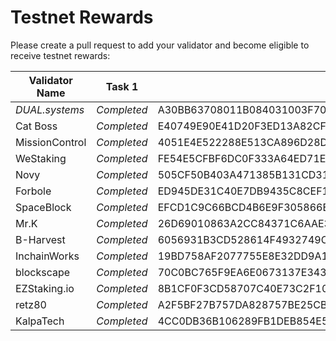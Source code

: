 # Testnet Rewards

Please create a pull request to add your validator and become eligible to receive testnet rewards:

| Validator Name      | Task 1      | Task 2          | Task 3 | Task 4 | Task 5 | Task 6 | Task 7 | Task 8 |
| ------------------- | ----------- | --------------- | ------ | ------ | ------ | ------ | ------ | ------ |
| *DUAL.systems* | *Completed* | A30BB63708011B084031003F7019AD0FC11CE328439F203BF49DD0CC2A319E3F | A365EFBC7043F7C61EDDF7D42A3334699F5F706F3AA0B9C0BFDBC6DCF7AE7FB4 | 825B958B6074C406014ACED18E87D5E6AB135F9E1A95CA064495B5EFDCB21CB0 | DDA798F3AE38B506B61B1885DB314607C3EF136A209DE5D967E3C7B2CB97316A | AD2BC8903827813735F069402DB1247DF8E11BFEC46DA9BC41829684991E4BA6 |        |        |
| Cat Boss      | *Completed* | E40749E90E41D20F3ED13A82CF6A96797712B8B18D09A78B8BED21BCA3E5EF71 | 37958075AC214620DE2998A1E222AF27CDAFA9A6EADCE26F4C39BB4A914F4AAB | 93FFE648C763DD97D7C28084E18E4D202CEE184E771947A776D545ABF1FD7E6C | A526F2914DEE817D4B9DBC90D01087F5DBD943DCE92A0E6696F5585A9F5B9856 | D8F441D146380C71CCBCEA46CBC27035E5E79965AB699B9BE760E5754D8D2D07 |        |        |
| MissionControl | *Completed* | 4051E4E522288E513CA896D28DA4175C1BF1527C1D731932C34111F181DDF8F8 | D12D29009E0ADFD41EAEAEC5ED8E8CBEE3B3176674EF538C7BC9C5600B6B8D72 | 9A0CBA2D1C376A4B0A112D30B0D52317D4030E70CD6C13C557069B20DBDD9D80 | 3402C9F1D6533F89811171AAE5B8A3C0FD3634AEC689A2602D36B851549F65C2 | B288576337041A6E172A6858DDB34683FA13095A650F7CB3E2F6B5DAAFB872CD |        |        |
| WeStaking | *Completed* | FE54E5CFBF6DC0F333A64ED71E136A72F5B91BF9F00BE6038D510C4B4D4DBB1B | 1C6DB9E087ADD3529B93A2F8966880689698A3FC2BECC7DE667A3D2FC3A37D53 | F3E42CAF78B60B190569930E5DECC66DEF99B97D911AC743CC7C28B429613B21 | E33C084F3B81AF7F526997F252CD85D53B8082131D7BE5B2926A28C730851063 | 8A459D83B1032811EF2FDEBCCCFB1AD3B215F621939085114DBC855F255AFD80 |        |        |
| Novy | *Completed* | 505CF50B403A471385B131CD3141EDB303A8DC36F88B10DFA9ED3C2DD28D1F50 | 27E6A05AECA985D90711E14DA471EE9DF314A21D4091852F2D672FCD739B0FBB | AAB598A6498C75435C56F03730C45248337C9F502D9E3849CA1840BD6675D37B | B69BFEE8BC8517BA073BC8A96FCAB235DA94CA0805D9BC56BA51E4C01AA71C3D | 71B3E98B2FC66802B449425DC415509DB409C6CF7A6C00153443620497231F6A |  |   |
| Forbole | *Completed* | ED945DE31C40E7DB9435C8CEF16F6BE819AEF025B3AA35C20E76F3ED77005C0B | 18A975DB3B6B7E47F63C10EB93DF9A2717EBBD2E4493E55787A2C0E1EB6BD949 | 1F3BBA00BBB932FA4F2A9C3566114B5D58732FA114FE6433286DCFBC915F26A9 | 0F695F5CB562638457B7AAA0DC22B9343AE5625B9C2E063E6858A81109B6B33E | 96A574EB253F8162D7C733B8B17DCA6ABCBD375CB7C9F69ADF42ECD1EF61246A |        |        |
| SpaceBlock    | *Completed* | EFCD1C9C66BCD4B6E9F305866E456882D2081CFC02801544FCC433DCC769E0AC | 45D94F40BF7E7BC8C733320C2FCD76702F23017D0BC94A0F10E7AF14897A568E | 60172638571B18A4C3E19E88CA9B1053C01875B6238543EDF5E1C20B2EAAC882 | FA8AE49DBA22812BA16E96D6B450CEEBBE0E13E265C0D86A24095BFD978B695D | 9BD36169883CA59FB2D66918B1320E0990ED8A176D5ADBBCC84FC42A0ABAABD8 |        |        |
| Mr.K | *Completed* | 26D69010863A2CC84371C6AAE382AA39E280AB613B52D1D123345C8A32B6B506 | 13967CE12EE7A6C4EE1A1B51469DCFFF009AEAFC513EA81091AEC82FBDDD8C8B | D24E8E60D4EE054D6AE00C457F2993BEE2E282B1178F3AFBDE7838D020358294 | 7AE84E8432ECA45B0B87ACD694715AC86070DB967A12A0136B0E3BBD6123FDDD | 3EB6569052946F27D164447741D46941E75680FE26E60D7206720FC34D52ABCC |        |        |
| B-Harvest | *Completed* | 6056931B3CD528614F4932749CCF9368DCD834A5A4AE075B513595510784F075 | 8E620E59E9C2FE3C849B5F903BB784D686B62473539392F4DF79D6312C8B9BF8 | A451DE526CF694581E4952C685D4A504915FFD01016B264605A04CA4ED536293 | CE568215B3150358F76233E9160D5134E7516E25CFB04A06AD2509E14C89EDE6 | 48BFF0425E2002AF288B71535A66C0E36E3567C3E86AE9B5F72897C000D6204B |        |        |
| InchainWorks | *Completed* | 19BD758AF2077755E8E32DD9A12CD8DF72358A7B34FED011EB6FC5F8EBEF9006 | D82905D9A78E4722210C1F2E396CDAEC1BFB93BA220DE74561EC08990ABE2064 | 5D9E7C4FDEB3D621E0361A08EF8CA66C29F00AD859559C2D37974A426E02B081 | 0B4B597D88AD5E18B7F4A6226F42465D756B1016448373DCB901893CA307BCEA | 6AF84F7E2FA8441220781A318EC61B1975B77C209E03EE566560E0B2F53DE9B6 |        |        |
| blockscape | *Completed* |  70C0BC765F9EA6E0673137E343E3B0E7EB90A8231A6AFFFD1D727308110702E4 | EF374F498961C57F2440CC659BF3DFDDE01AF7FCE603607AB38EC86030A138C0 | 25F8CFC91F50C4D2F12C21C3D1BF0E054ACD0BC026E775003B448DA7CB230D61 | F933CFAB0A15D087F75E8FE76162531D95860F6879E6C0AE18A55182E8DFA0EF | 9992720468580E45A3E1B3C273C12A0F032813638E352BF6319D2A96BBFD09BF |        |        |
| EZStaking.io | *Completed* | 8B1CF0F3CD58707C40E73C2F10D491E9BF4534B292EFDB671EBDDF6CA04C2EB5 | 8A1F26DE124D13DEA8ED2725BAADAC88B54E752838077EFF82AC461471BEE9F7 | 7268ECE81D7DF44D5F357F3BCEA10D335089EED13E1264A698DD64BDE386F151 | FE85251C844DC3C7CC58E159312DAF21911C0550D9B9F6829A345BEC84871C59 | 988E77FA639B6611958738485B7069E65BD1F5205D95B48C735BDE499ADE7C08 |        |        |
| retz80 | *Completed* | A2F5BF27B757DA828757BE25CB9A9CC409863CE4DA80E0D05D8D4DDC5FE70D4F | 2419D82A785CA53CB1BFC04A762078CD0CEC26A128EE7743FE566AB9A71C57E3 | BC58501AFB9FD1810842FE2E6370CDC701D56D6E89FCDD539DA8F05DD1EC5DFE | FE47ACAEB3D0056088C8BBCF5988FA40E39F78E59BEE1EC34EE9710B19085498 | 755FC6B114F873E808AA9C9752D8BB9330B5E75C6E8F24650D9F492E8E6BDF4C |        |        |
| KalpaTech | *Completed* | 4CC0DB36B106289FB1DEB854E506011B5FEEEEC407F53674DF6ACFFF41E8B61F | 1F3967F700001EFBB35E4DFFADC6957BA975D15BFD34126F567979B55C9CC8D2 | 6A83F669615B0B6BF76F762A95B9C1D87AF0B5FF05A47B76F9729D93A11FB512 | 4EDCC0A005DB469A5910C5A22749100D85B68F6FF2D62AD5D0A7509C3F038F74 | 18D18E048CA053C2ED9FA68B7AEF322D3574A34140D0FC6AB51C34F6EA55D84A |        |        |
